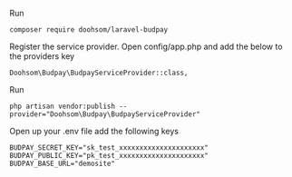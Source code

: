 Run
```
composer require doohsom/laravel-budpay
```

Register the service provider. Open config/app.php and add the below to the providers key

```
Doohsom\Budpay\BudpayServiceProvider::class,
```

Run
```
php artisan vendor:publish --provider="Doohsom\Budpay\BudpayServiceProvider"
```

Open up your .env file add the following keys
```
BUDPAY_SECRET_KEY="sk_test_xxxxxxxxxxxxxxxxxxxxx"
BUDPAY_PUBLIC_KEY="pk_test_xxxxxxxxxxxxxxxxxxxxx"
BUDPAY_BASE_URL="demosite"
```